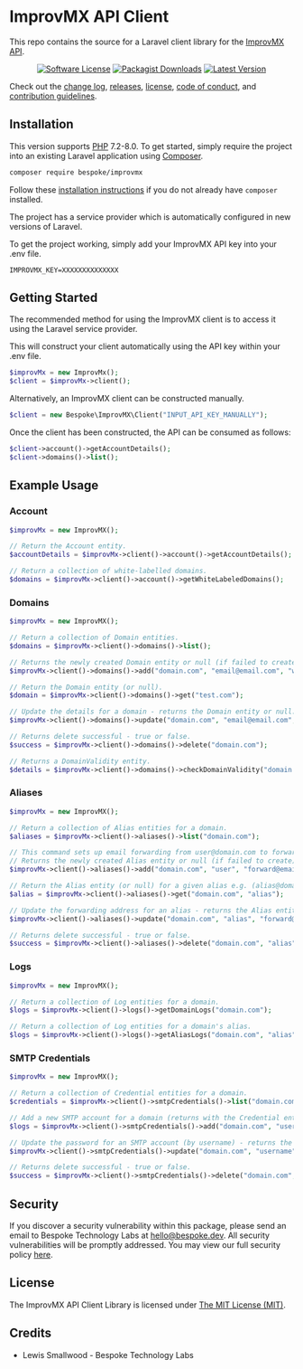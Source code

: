 # ImprovMX API Client

This repo contains the source for a Laravel client library for the [ImprovMX API](https://improvmx.com/api/).

<p align="center">
<a href="LICENSE"><img src="https://img.shields.io/badge/license-MIT-brightgreen?style=flat-square" alt="Software License"></img></a>
<a href="https://packagist.org/packages/bespoke/improvmx"><img src="https://img.shields.io/packagist/dt/bespoke/improvmx?style=flat-square" alt="Packagist Downloads"></img></a>
<a href="https://github.com/BespokeTachLabs/ImprovMX-PHP-Client/releases"><img src="https://img.shields.io/github/release/BespokeTechLabs/ImprovMX-PHP-Client?style=flat-square" alt="Latest Version"></img></a>
</p>

Check out the [change log](CHANGELOG.md), [releases](https://github.com/BespokeTechLabs/ImprovMX-PHP-Client/releases), [license](LICENSE), [code of conduct](.github/CODE_OF_CONDUCT.md), and [contribution guidelines](.github/CONTRIBUTING.md).


## Installation

This version supports [PHP](https://php.net) 7.2-8.0. To get started, simply require the project into an existing Laravel application using [Composer](https://getcomposer.org).

```bash
composer require bespoke/improvmx
```
Follow these [installation instructions](https://getcomposer.org/doc/00-intro.md) if you do not already have `composer` installed.

The project has a service provider which is automatically configured in new versions of Laravel.

To get the project working, simply add your ImprovMX API key into your .env file.

`IMPROVMX_KEY=XXXXXXXXXXXXXX`

## Getting Started

The recommended method for using the ImprovMX client is to access it using the Laravel service provider.

This will construct your client automatically using the API key within your .env file.

```php
$improvMx = new ImprovMx();
$client = $improvMx->client();
```

Alternatively, an ImprovMX client can be constructed manually.

```php
$client = new Bespoke\ImprovMX\Client("INPUT_API_KEY_MANUALLY");
```

Once the client has been constructed, the API can be consumed as follows:
```php
$client->account()->getAccountDetails();
$client->domains()->list();
```

## Example Usage

### Account

```php
$improvMx = new ImprovMX();

// Return the Account entity.
$accountDetails = $improvMx->client()->account()->getAccountDetails();

// Return a collection of white-labelled domains.
$domains = $improvMx->client()->account()->getWhiteLabeledDomains();
```

### Domains

```php
$improvMx = new ImprovMX();

// Return a collection of Domain entities.
$domains = $improvMx->client()->domains()->list();

// Returns the newly created Domain entity or null (if failed to create).
$improvMx->client()->domains()->add("domain.com", "email@email.com", "whitelabel-domain.com");

// Return the Domain entity (or null).
$domain = $improvMx->client()->domains()->get("test.com");

// Update the details for a domain - returns the Domain entity or null.
$improvMx->client()->domains()->update("domain.com", "email@email.com", "whitelabel-domain.com");

// Returns delete successful - true or false.
$success = $improvMx->client()->domains()->delete("domain.com");

// Returns a DomainValidity entity.
$details = $improvMx->client()->domains()->checkDomainValidity("domain.com");
```

### Aliases

```php
$improvMx = new ImprovMX();

// Return a collection of Alias entities for a domain.
$aliases = $improvMx->client()->aliases()->list("domain.com");

// This command sets up email forwarding from user@domain.com to forward@email.com.
// Returns the newly created Alias entity or null (if failed to create).
$improvMx->client()->aliases()->add("domain.com", "user", "forward@email.com");

// Return the Alias entity (or null) for a given alias e.g. (alias@domain.com).
$alias = $improvMx->client()->aliases()->get("domain.com", "alias");

// Update the forwarding address for an alias - returns the Alias entity or null.
$improvMx->client()->aliases()->update("domain.com", "alias", "forward@email.com");

// Returns delete successful - true or false.
$success = $improvMx->client()->aliases()->delete("domain.com", "alias");
```

### Logs

```php
$improvMx = new ImprovMX();

// Return a collection of Log entities for a domain.
$logs = $improvMx->client()->logs()->getDomainLogs("domain.com");

// Return a collection of Log entities for a domain's alias.
$logs = $improvMx->client()->logs()->getAliasLogs("domain.com", "alias");
```

### SMTP Credentials

```php
$improvMx = new ImprovMX();

// Return a collection of Credential entities for a domain.
$credentials = $improvMx->client()->smtpCredentials()->list("domain.com");

// Add a new SMTP account for a domain (returns with the Credential entity or null).
$logs = $improvMx->client()->smtpCredentials()->add("domain.com", "username", "password");

// Update the password for an SMTP account (by username) - returns the Credential entity or null.
$improvMx->client()->smtpCredentials()->update("domain.com", "username", "newPassword");

// Returns delete successful - true or false.
$success = $improvMx->client()->smtpCredentials()->delete("domain.com", "username");
```

## Security

If you discover a security vulnerability within this package, please send an email to Bespoke Technology Labs at hello@bespoke.dev. All security vulnerabilities will be promptly addressed. You may view our full security policy [here](https://github.com/BespokeTechLabs/ImprovMX-PHP-Client/security/policy).


## License

The ImprovMX API Client Library is licensed under [The MIT License (MIT)](LICENSE).


## Credits

- Lewis Smallwood - Bespoke Technology Labs
